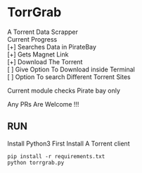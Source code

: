 # TorrGrab
A Torrent Data Scrapper
<br>
Current Progress  <br>
[+] Searches Data in PirateBay  <br>
[+] Gets Magnet Link  <br>
[+] Download The Torrent  <br>
[ ] Give Option To Download inside Terminal <br>
[ ] Option To search Different Torrent Sites  <br>


Current module checks Pirate bay only


Any PRs Are Welcome !!!


## RUN


Install Python3 First
Install A Torrent client 

```
pip install -r requirements.txt
python torrgrab.py
```
